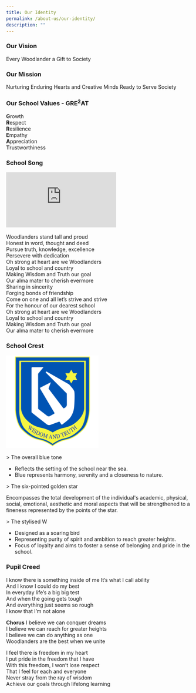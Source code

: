 ```yaml
---
title: Our Identity
permalink: /about-us/our-identity/
description: ""
---
```

### Our Vision

Every Woodlander a Gift to Society

### Our Mission

Nurturing Enduring Hearts and Creative Minds Ready to Serve Society

### Our School Values - GRE<sup>2</sup>AT

**G**rowth  
**R**espect  
**R**esilience  
**E**mpathy  
**A**ppreciation  
**T**rustworthiness

### School Song
<iframe src="https://www.youtube.com/embed/zEWDNjv24Fg" title="YouTube video player" frameborder="0" allow="accelerometer; autoplay; clipboard-write; encrypted-media; gyroscope; picture-in-picture; web-share" allowfullscreen=""></iframe>

Woodlanders stand tall and proud  
Honest in word, thought and deed  
Pursue truth, knowledge, excellence  
Persevere with dedication  
Oh strong at heart are we Woodlanders   
Loyal to school and country   
Making Wisdom and Truth our goal   
Our alma mater to cherish evermore   
Sharing in sincerity   
Forging bonds of friendship   
Come on one and all let’s strive and strive   
For the honour of our dearest school  
Oh strong at heart are we Woodlanders   
Loyal to school and country   
Making Wisdom and Truth our goal   
Our alma mater to cherish evermore


### School Crest

<img src="/images/schoolcrest.png" style="width:50%">

&gt; The overall blue tone 

* Reflects the setting of the school near the sea. 
* Blue represents harmony, serenity and a closeness to nature.

&gt; The six-pointed golden star 

Encompasses the total development of the individual's academic, physical, social, emotional, aesthetic and moral aspects that will be strengthened to a fineness represented by the points of the star.

&gt; The stylised W

* Designed as a soaring bird 
* Representing purity of spirit and ambition to reach greater heights. 
* Focus of loyalty and aims to foster a sense of belonging and pride in the school.


### Pupil Creed

I know there is something inside of me&nbsp;It’s what I call ability&nbsp;  
And I know I could do my best&nbsp;  
In everyday life’s a big big test&nbsp;  
And when the going gets tough&nbsp;  
And everything just seems so rough  
I know that I’m not alone  
  
**Chorus**
I believe we can conquer dreams&nbsp;  
I believe we can reach for greater heights&nbsp;  
I believe we can do anything as one&nbsp;  
Woodlanders are the best when we unite  
  
I feel there is freedom in my heart&nbsp;  
I put pride in the freedom that I have&nbsp;  
With this freedom, I won’t lose respect&nbsp;  
That I feel for each and everyone&nbsp;  
Never stray from the ray of wisdom&nbsp;  
Achieve our goals through lifelong learning